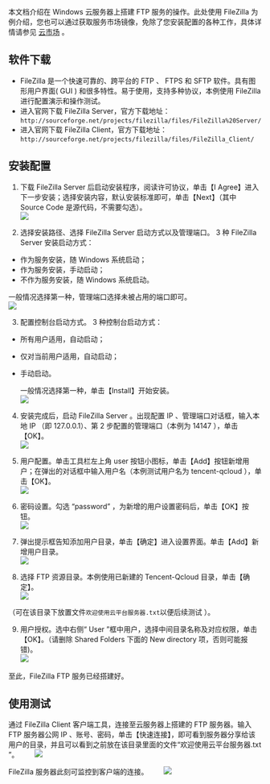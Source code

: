 
本文档介绍在 Windows 云服务器上搭建 FTP 服务的操作。此处使用 FileZilla 为例介绍，您也可以通过获取服务市场镜像，免除了您安装配置的各种工作，具体详情请参见 [云市场](http://market.cloud.tencent.com/list?cid=64) 。

## 软件下载
 - FileZilla 是一个快速可靠的、跨平台的 FTP 、 FTPS 和 SFTP 软件。具有图形用户界面( GUI ) 和很多特性。易于使用，支持多种协议，本例使用 FileZilla 进行配置演示和操作测试。
 - 进入官网下载 FileZilla Server，官方下载地址： `http://sourceforge.net/projects/filezilla/files/FileZilla%20Server/`
 - 进入官网下载 FileZilla Client，官方下载地址： `http://sourceforge.net/projects/filezilla/files/FileZilla_Client/`

## 安装配置
 1. 下载 FileZilla Server 后启动安装程序，阅读许可协议，单击【I Agree】进入下一步安装；选择安装内容，默认安装标准即可，单击【Next】（其中 Source Code 是源代码，不需要勾选）。  
![](//mc.qcloudimg.com/static/img/1575622f1b1366c8bcff8d71c777b561/image.jpg)  

 2. 选择安装路径、选择 FileZilla Server 启动方式以及管理端口。
3 种 FileZilla Server 安装启动方式：
  - 作为服务安装，随 Windows 系统启动；
  - 作为服务安装，手动启动；
  - 不作为服务安装，随 Windows 系统启动。
  
 一般情况选择第一种，管理端口选择未被占用的端口即可。  
 ![](//mc.qcloudimg.com/static/img/7091c25ad8381f3702dfc37b3d9d56fd/image.jpg)  

 3. 配置控制台启动方式。
 3 种控制台启动方式：
  - 所有用户适用，自动启动；
  - 仅对当前用户适用，自动启动；
  - 手动启动。
  
	一般情况选择第一种，单击【Install】开始安装。  
 ![](//mc.qcloudimg.com/static/img/129d6460bae48c8e59fe770ac5f08430/image.jpg)  


 4. 安装完成后，启动 FileZilla Server 。出现配置 IP 、管理端口对话框，输入本地 IP （即 127.0.0.1）、第 2 步配置的管理端口（本例为 14147 ），单击【OK】。  
 ![](//mc.qcloudimg.com/static/img/3953153a08d6fb1eda1fa087e8f19264/image.jpg)  


 5. 用户配置。单击工具栏左上角 user 按钮小图标，单击【Add】按钮新增用户；在弹出的对话框中输入用户名（本例测试用户名为 tencent-qcloud ），单击【OK】。  
 ![](//mc.qcloudimg.com/static/img/2a000f0e725f8d830a29e1ed18392ec0/image.png)  

 
 6. 密码设置。勾选 “password” ，为新增的用户设置密码后，单击【OK】按钮。  
 ![](//mc.qcloudimg.com/static/img/2635b4a5c6dc8d1debcb593b5307fe79/image.jpg)  


 7. 弹出提示框告知添加用户目录，单击【确定】进入设置界面。单击【Add】新增用户目录。  
 ![](//mc.qcloudimg.com/static/img/10e37b8b35a6a81381e2a398ae4d9764/image.jpg)  


 8. 选择 FTP 资源目录。本例使用已新建的 Tencent-Qcloud 目录，单击【确定】。  
 ![](//mc.qcloudimg.com/static/img/abfe5bdfd1011f723b4e5d75e4b3de36/image.jpg)  

（可在该目录下放置文件`欢迎使用云平台服务器.txt`以便后续测试 ）。

 9. 用户授权。选中右侧“ User ”框中用户，选择中间目录名称及对应权限，单击【OK】。（请删除 Shared Folders 下面的 New directory 项，否则可能报错)。  
![](//mc.qcloudimg.com/static/img/ada463488ce9abfd65d086db08aa35ce/image.jpg)  

至此，FileZilla FTP 服务已经搭建好。

## 使用测试
通过 FileZilla Client 客户端工具，连接至云服务器上搭建的 FTP 服务器。输入 FTP 服务器公网 IP 、账号、密码，单击【快速连接】，即可看到服务器分享给该用户的目录，并且可以看到之前放在该目录里面的文件“欢迎使用云平台服务器.txt ”。
&nbsp;&nbsp;&nbsp;&nbsp;&nbsp;&nbsp;&nbsp;![](//mc.qcloudimg.com/static/img/5e7fdbc24a8d5ca0690af8b09bf5a2e0/image.png)

 FileZilla 服务器此刻可监控到客户端的连接。
&nbsp;&nbsp;&nbsp;&nbsp;&nbsp;&nbsp;&nbsp;![](//mc.qcloudimg.com/static/img/ff304d1fe6056e920c6637896f6aae3a/image.jpg)
